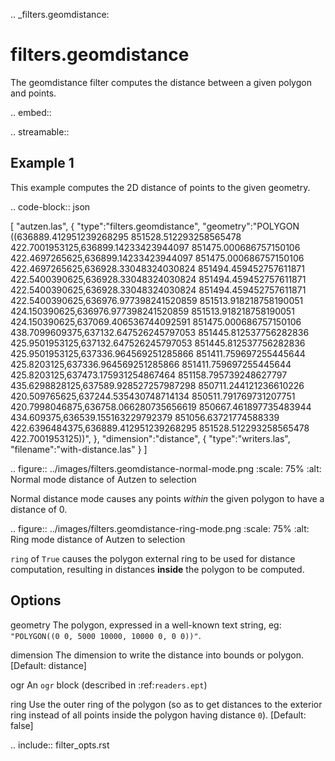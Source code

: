 .. _filters.geomdistance:

filters.geomdistance
======================

The geomdistance filter computes the distance between a given polygon
and points.

.. embed::

.. streamable::


Example 1
----------

This example computes the 2D distance of points to the given geometry.

.. code-block:: json

  [
      "autzen.las",
      {
          "type":"filters.geomdistance",
          "geometry":"POLYGON ((636889.412951239268295 851528.512293258565478 422.7001953125,636899.14233423944097 851475.000686757150106 422.4697265625,636899.14233423944097 851475.000686757150106 422.4697265625,636928.33048324030824 851494.459452757611871 422.5400390625,636928.33048324030824 851494.459452757611871 422.5400390625,636928.33048324030824 851494.459452757611871 422.5400390625,636976.977398241520859 851513.918218758190051 424.150390625,636976.977398241520859 851513.918218758190051 424.150390625,637069.406536744092591 851475.000686757150106 438.7099609375,637132.647526245797053 851445.812537756282836 425.9501953125,637132.647526245797053 851445.812537756282836 425.9501953125,637336.964569251285866 851411.759697255445644 425.8203125,637336.964569251285866 851411.759697255445644 425.8203125,637473.175931254867464 851158.795739248627797 435.6298828125,637589.928527257987298 850711.244121236610226 420.509765625,637244.535430748714134 850511.791769731207751 420.7998046875,636758.066280735656619 850667.461897735483944 434.609375,636539.155163229792379 851056.63721774588339 422.6396484375,636889.412951239268295 851528.512293258565478 422.7001953125))",
      },
      "dimension":"distance",
      {
          "type":"writers.las",
          "filename":"with-distance.las"
      }
  ]

.. figure:: ../images/filters.geomdistance-normal-mode.png
   :scale: 75%
   :alt: Normal mode distance of Autzen to selection

   Normal distance mode causes any points *within* the given polygon to have a distance of 0.


.. figure:: ../images/filters.geomdistance-ring-mode.png
   :scale: 75%
   :alt: Ring mode distance of Autzen to selection

   ``ring`` of ``True`` causes the polygon external ring to be used
   for distance computation, resulting in distances **inside** the
   polygon to be computed.


Options
-------

geometry
  The polygon, expressed in a well-known text string,
  eg: ``"POLYGON((0 0, 5000 10000, 10000 0, 0 0))"``.

dimension
  The dimension to write the distance into
  bounds or polygon. [Default: distance]

ogr
  An `ogr` block (described in :ref:`readers.ept`)

ring
  Use the outer ring of the polygon (so as to get distances to the exterior
  ring instead of all points inside the polygon having distance ``0``).
  [Default: false]

.. include:: filter_opts.rst

